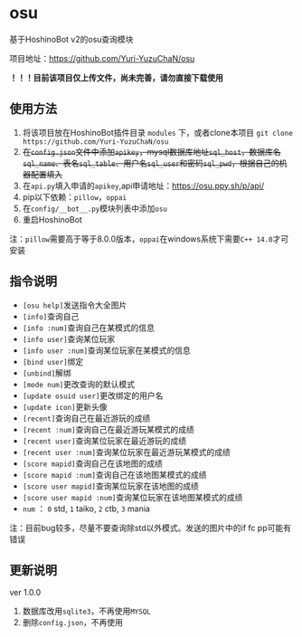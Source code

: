 #	osu

基于HoshinoBot v2的osu查询模块

项目地址：https://github.com/Yuri-YuzuChaN/osu

**！！！目前该项目仅上传文件，尚未完善，请勿直接下载使用**

## 使用方法

1. 将该项目放在HoshinoBot插件目录 `modules` 下，或者clone本项目 `git clone https://github.com/Yuri-YuzuChaN/osu`
2. ~~在`config.json`文件中添加`apikey`，mysql数据库地址`sql_host`，数据库名`sql_name`、表名`sql_table`、用户名`sql_user`和密码`sql_pwd`，根据自己的机器配置填入~~
2. 在`api.py`填入申请的`apikey`,api申请地址：https://osu.ppy.sh/p/api/
3. pip以下依赖：`pillow`，`oppai`
4. 在`config/__bot__.py`模块列表中添加`osu`
5. 重启HoshinoBot

注：`pillow`需要高于等于8.0.0版本，`oppai`在windows系统下需要`C++ 14.0`才可安装

## 指令说明

- `[osu help]`发送指令大全图片
- `[info]`查询自己
- `[info :num]`查询自己在某模式的信息
- `[info user]`查询某位玩家
- `[info user :num]`查询某位玩家在某模式的信息
- `[bind user]`绑定
- `[unbind]`解绑
- `[mode num]`更改查询的默认模式
- `[update osuid user]`更改绑定的用户名
- `[update icon]`更新头像
- `[recent]`查询自己在最近游玩的成绩
- `[recent :num]`查询自己在最近游玩某模式的成绩
- `[recent user]`查询某位玩家在最近游玩的成绩
- `[recent user :num]`查询某位玩家在最近游玩某模式的成绩
- `[score mapid]`查询自己在该地图的成绩
- `[score mapid :num]`查询自己在该地图某模式的成绩
- `[score user mapid]`查询某位玩家在该地图的成绩
- `[score user mapid :num]`查询某位玩家在该地图某模式的成绩
- `num` ： `0` std, `1` taiko, `2` ctb, `3` mania

注：目前bug较多，尽量不要查询除std以外模式。发送的图片中的if fc pp可能有错误

## 更新说明

ver 1.0.0
1. 数据库改用`sqlite3`，不再使用`MYSQL`
2. 删除`config.json`，不再使用
